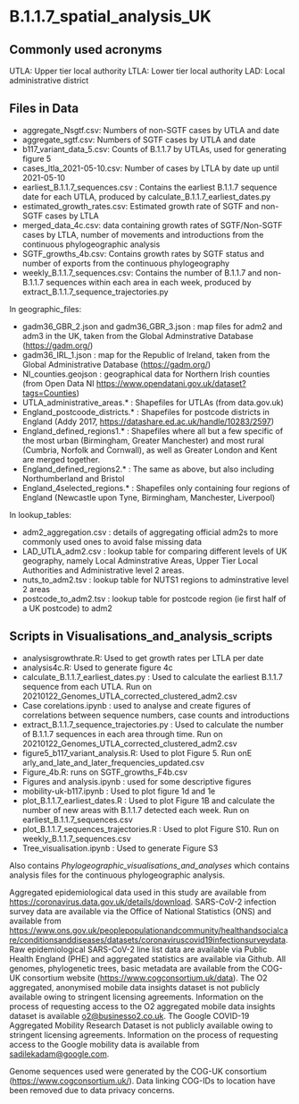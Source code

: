 # B.1.1.7_spatial_analysis_UK

## Commonly used acronyms

UTLA: Upper tier local authority 
LTLA: Lower tier local authority 
LAD: Local administrative district


## Files in Data
- aggregate_Nsgtf.csv: Numbers of non-SGTF cases by UTLA and date
- aggregate_sgtf.csv: Numbers of SGTF cases by UTLA and date
- b117_variant_data_5.csv: Counts of B.1.1.7 by UTLAs, used for generating figure 5
- cases_ltla_2021-05-10.csv: Number of cases by LTLA by date up until 2021-05-10
- earliest_B.1.1.7_sequences.csv : Contains the earliest B.1.1.7 sequence date for each UTLA, produced by calculate_B.1.1.7_earliest_dates.py
- estimated_growth_rates.csv: Estimated growth rate of SGTF and non-SGTF cases by LTLA
- merged_data_4c.csv: data containing growth rates of SGTF/Non-SGTF cases by LTLA, number of movements and introductions from the continuous phylogeographic analysis
- SGTF_growths_4b.csv: Contains growth rates by SGTF status and number of exports from the continuous phylogeography
- weekly_B.1.1.7_sequences.csv: Contains the number of B.1.1.7 and non-B.1.1.7 sequences within each area in each week, produced by extract_B.1.1.7_sequence_trajectories.py

In geographic_files:
- gadm36_GBR_2.json and gadm36_GBR_3.json : map files for adm2 and adm3 in the UK, taken from the Global Adminstrative Database (https://gadm.org/)
- gadm36_IRL_1.json : map for the Republic of Ireland, taken from the Global Administrative Database (https://gadm.org/)
- NI_counties.geojson : geographical data for Northern Irish counties (from Open Data NI https://www.opendatani.gov.uk/dataset?tags=Counties)
- UTLA_administrative_areas.* : Shapefiles for UTLAs (from data.gov.uk)
- England_postcoode_districts.* : Shapefiles for postcode districts in England (Addy 2017, https://datashare.ed.ac.uk/handle/10283/2597)
- England_defined_regions1.* : Shapefiles where all but a few specific of the most urban (Birmingham, Greater Manchester) and most rural (Cumbria, Norfolk and Cornwall), as well as Greater London and Kent are merged together.
- England_defined_regions2.* : The same as above, but also including Northumberland and Bristol
- England_4selected_regions.* : Shapefiles only containing four regions of England (Newcastle upon Tyne, Birmingham, Manchester, Liverpool)


In lookup_tables:

- adm2_aggregation.csv : details of aggregating official adm2s to more commonly used ones to avoid false missing data
- LAD_UTLA_adm2.csv : lookup table for comparing different levels of UK geography, namely Local Adminstrative Areas, Upper Tier Local Authorities and Administrative level 2 areas.
- nuts_to_adm2.tsv : lookup table for NUTS1 regions to adminstrative level 2 areas
- postcode_to_adm2.tsv : lookup table for postcode region (ie first half of a UK postcode) to adm2


## Scripts in Visualisations_and_analysis_scripts

- analysisgrowthrate.R: Used to get growth rates per LTLA per date
- analysis4c.R: Used to generate figure 4c
- calculate_B.1.1.7_earliest_dates.py : Used to calculate the earliest B.1.1.7 sequence from each UTLA. Run on 20210122_Genomes_UTLA_corrected_clustered_adm2.csv
- Case corelations.ipynb : used to analyse and create figures of correlations between sequence numbers, case counts and introductions
- extract_B.1.1.7_sequence_trajectories.py : Used to calculate the number of B.1.1.7 sequences in each area through time. Run on 20210122_Genomes_UTLA_corrected_clustered_adm2.csv
- figure5_b117_variant_analysis.R: Used to plot Figure 5. Run onE arly_and_late_and_later_frequencies_updated.csv
- Figure_4b.R: runs on SGTF_growths_F4b.csv
- Figures and analysis.ipynb : used for some descriptive figures
- mobility-uk-b117.ipynb : Used to plot figure 1d and 1e
- plot_B.1.1.7_earliest_dates.R : Used to plot Figure 1B and calculate the number of new areas with B.1.1.7 detected each week. Run on earliest_B.1.1.7_sequences.csv
- plot_B.1.1.7_sequences_trajectories.R : Used to plot Figure S10. Run on weekly_B.1.1.7_sequences.csv
- Tree_visualisation.ipynb : Used to generate Figure S3

Also contains *Phylogeographic_visualisations_and_analyses* which contains analysis files for the continuous phylogeographic analysis.

Aggregated epidemiological data used in this study are available from https://coronavirus.data.gov.uk/details/download. SARS-CoV-2 infection survey data are available via the Office of National Statistics (ONS) and available from https://www.ons.gov.uk/peoplepopulationandcommunity/healthandsocialcare/conditionsanddiseases/datasets/coronaviruscovid19infectionsurveydata. Raw epidemiological SARS-CoV-2 line list data are available via Public Health England (PHE) and aggregated statistics are available via Github. All genomes, phylogenetic trees, basic metadata are available from the COG-UK consortium website (https://www.cogconsortium.uk/data). The O2 aggregated, anonymised mobile data insights dataset is not publicly available owing to stringent licensing agreements. Information on the process of requesting access to the O2 aggregated mobile data insights dataset is available o2@businesso2.co.uk. The Google COVID-19 Aggregated Mobility Research Dataset is not publicly available owing to stringent licensing agreements. Information on the process of requesting access to the Google mobility data is available from sadilekadam@google.com.

Genome sequences used were generated by the COG-UK consortium (https://www.cogconsortium.uk/). Data linking COG-IDs to location have been removed due to data privacy concerns.